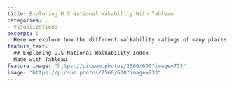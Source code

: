 ```yaml
---
title: Exploring U.S National Wakability With Tableau
categories:
- Visualizations
excerpt: |
  Here we explore how the different walkability ratings of many places in the U.S with some visuals
feature_text: |
  ## Exploring U.S National Walkability Index
  Made with Tableau
feature_image: "https://picsum.photos/2560/600?image=733"
image: "https://picsum.photos/2560/600?image=733"
---
```




<html>  
<title>Basic HTML</title>  

<body>  

<script type="module">
import { TableauViz } from "https://public.tableau.com/javascripts/api/tableau.embedding.3.latest.js";  

const viz = new TableauViz();

viz.src = "https://public.tableau.com/views/WalkabilityAndNumberOfCars_16831713836970/ExploringWalkabilityIndexIntheU_S?:language=en-US&:display_count=n&:origin=viz_share_link";
viz.toolbar = "hidden";

document.getElementById("tableauViz").appendChild(viz);  
</script>  

<div style="width:100%; height:1000px;">
<div id="tableauViz"></div>
</div>  

</body>  

</HTML>